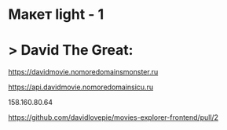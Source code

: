 # Макет light - 1
# > David The Great:
https://davidmovie.nomoredomainsmonster.ru

https://api.davidmovie.nomoredomainsicu.ru

158.160.80.64

https://github.com/davidlovepie/movies-explorer-frontend/pull/2

